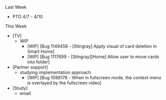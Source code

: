 Last Week

* PTO 4/7 - 4/10


This Week

* [TV]
  - WIP
    - [WIP] [Bug 1149458 - [Stingray] Apply visual of card deletion in Smart Home]
    - [WIP] [Bug 1117699 - [Stingray][Home] Allow user to move cards into folder]
* [Partner support]
  - studying implementation approach
    - [WIP] [Bug 1088178 - When in fullscreen mode, the context menu is overlayed by the fullscreen video]
* [Study]
  - email
